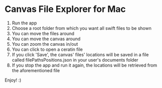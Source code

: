 # Canvas File Explorer for Mac

1. Run the app
2. Choose a root folder from which you want all swift files to be shown
3. You can move the files around
4. You can move the canvas around
5. You can zoom the canvas in/out
6. You can click to open a ceratin file
7. If you click 'Save', the canvas' files' locations will be saved in a file called filePathsPositions.json in your user's documents folder
8. If you stop the app and run it again, the locations will be retrieved from the aforementioned file

Enjoy! :)
